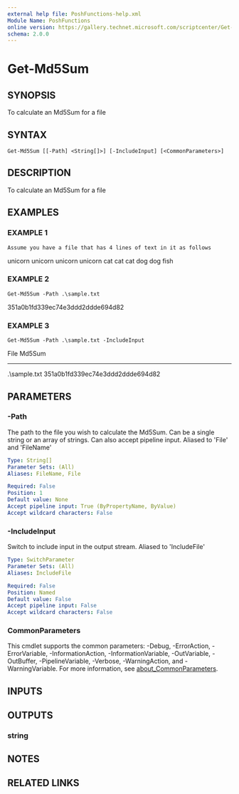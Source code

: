 ```yaml
---
external help file: PoshFunctions-help.xml
Module Name: PoshFunctions
online version: https://gallery.technet.microsoft.com/scriptcenter/Get-MachineType-VM-or-ff43f3a9
schema: 2.0.0
---
```


# Get-Md5Sum

## SYNOPSIS
To calculate an Md5Sum for a file

## SYNTAX

```
Get-Md5Sum [[-Path] <String[]>] [-IncludeInput] [<CommonParameters>]
```

## DESCRIPTION
To calculate an Md5Sum for a file

## EXAMPLES

### EXAMPLE 1
```
Assume you have a file that has 4 lines of text in it as follows
```

unicorn unicorn unicorn unicorn
cat cat cat
dog dog
fish

### EXAMPLE 2
```
Get-Md5Sum -Path .\sample.txt
```

351a0b1fd339ec74e3ddd2ddde694d82

### EXAMPLE 3
```
Get-Md5Sum -Path .\sample.txt -IncludeInput
```

File         Md5Sum
----         ------
.\sample.txt 351a0b1fd339ec74e3ddd2ddde694d82

## PARAMETERS

### -Path
The path to the file you wish to calculate the Md5Sum.
Can be a single string or an array of strings.
Can also accept pipeline input.
Aliased to 'File' and 'FileName'

```yaml
Type: String[]
Parameter Sets: (All)
Aliases: FileName, File

Required: False
Position: 1
Default value: None
Accept pipeline input: True (ByPropertyName, ByValue)
Accept wildcard characters: False
```

### -IncludeInput
Switch to include input in the output stream.
Aliased to 'IncludeFile'

```yaml
Type: SwitchParameter
Parameter Sets: (All)
Aliases: IncludeFile

Required: False
Position: Named
Default value: False
Accept pipeline input: False
Accept wildcard characters: False
```

### CommonParameters
This cmdlet supports the common parameters: -Debug, -ErrorAction, -ErrorVariable, -InformationAction, -InformationVariable, -OutVariable, -OutBuffer, -PipelineVariable, -Verbose, -WarningAction, and -WarningVariable. For more information, see [about_CommonParameters](http://go.microsoft.com/fwlink/?LinkID=113216).

## INPUTS

## OUTPUTS

### string
## NOTES

## RELATED LINKS
